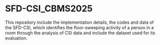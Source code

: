 # SFD-CSI_CBMS2025
This repository include the implementation details, the codes and data of the SFD-CSI, which identifies the floor-sweeping activity of a person in a room through the analysis of CSI data and include the dataset used for its evaluation.

